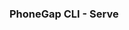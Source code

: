<link href="../css/styles.css" rel="stylesheet">
<link href="../css/bootstrap.css" rel="stylesheet">

### PhoneGap CLI - Serve
